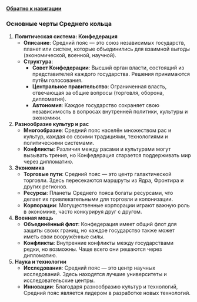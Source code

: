 [**Обратно к навигации**](/Frontier_main/Politics/Middle-ring/M-ring_navigation.md)
### **Основные черты Среднего кольца**

1. **Политическая система: Конфедерация**
    - **Описание**: Средний пояс — это союз независимых государств, планет или систем, которые объединились для взаимной выгоды (экономической, военной, научной).
    - **Структура**:
        - **Совет Конфедерации**: Высший орган власти, состоящий из представителей каждого государства. Решения принимаются путём голосования.
        - **Центральное правительство**: Ограниченная власть, отвечающая за общие вопросы (торговля, оборона, дипломатия).
        - **Автономия**: Каждое государство сохраняет свою независимость в вопросах внутренней политики, культуры и экономики.
2. **Разнообразие культур и рас**
    - **Многообразие**: Средний пояс населён множеством рас и культур, каждая со своими традициями, технологиями и политическими системами.
    - **Конфликты**: Различия между расами и культурами могут вызывать трения, но Конфедерация старается поддерживать мир через дипломатию.
3. **Экономика**
    - **Торговые пути**: Средний пояс — это центр галактической торговли. Здесь пересекаются маршруты из Ядра, Фронтира и других регионов.
    - **Ресурсы**: Планеты Среднего пояса богаты ресурсами, что делает их привлекательными для торговли и колонизации.
    - **Корпорации**: Могущественные корпорации играют важную роль в экономике, часто конкурируя друг с другом.
4. **Военная мощь**
    - **Объединённый флот**: Конфедерация имеет общий флот для защиты своих границ, но каждое государство также может иметь свои вооружённые силы.
    - **Конфликты**: Внутренние конфликты между государствами редки, но возможны. Чаще всего они решаются через дипломатию.
5. **Наука и технологии**
    - **Исследования**: Средний пояс — это центр научных исследований. Здесь находятся лучшие университеты и исследовательские центры.
    - **Инновации**: Благодаря разнообразию культур и технологий, Средний пояс является лидером в разработке новых технологий.